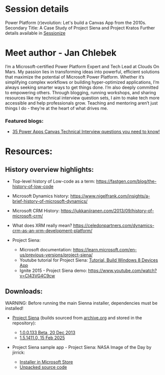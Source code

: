# Session details
Power Platform (r)evolution: Let's build a Canvas App from the 2010s.
Secondary Title: A Case Study of Project Siena and Project Kratos
Further details available in [Sessionize](https://sessionize.com/s/jan-chlebek/power-platform-revolution-lets-build-a-canvas-app-/129132)

# Meet author - Jan Chlebek
I’m a Microsoft-certified Power Platform Expert and Tech Lead at Clouds On Mars. My passion lies in transforming ideas into powerful, efficient solutions that maximize the potential of Microsoft Power Platform. Whether it’s simplifying complex workflows or building hyper-optimized applications, I’m always seeking smarter ways to get things done. I’m also deeply committed to empowering others. Through blogging, running workshops, and sharing resources like my technical interview question sets, I aim to make tech more accessible and help professionals grow. Teaching and mentoring aren’t just things I do - they’re at the heart of what drives me.

### Featured blogs:
- [35 Power Apps Canvas Technical Interview questions you need to know!](https://www.linkedin.com/pulse/35-canvas-apps-interview-questions-you-need-know-jan-chlebek-vpzvf)





# Resources:

## History overview highlights:
- Top-level history of Low-code as a term: https://fastgen.com/blog/the-history-of-low-code
- Microsoft Dynamics history: https://www.nigelfrank.com/insights/a-brief-history-of-microsoft-dynamics/
- Microsoft CRM History: https://jukkaniiranen.com/2013/09/history-of-microsoft-crm/
- What does XRM really mean? https://celedonpartners.com/dynamics-crm-as-an-xrm-development-platform/

- Project Siena:
	- Microsoft documentation: https://learn.microsoft.com/en-us/previous-versions/project-siena/
	- Youtube tutorial for Project Siena: [Tutorial, Build Windows 8 Devices App](https://www.youtube.com/watch?v=OryqA7ztLA8)
	- Ignite 2015 - Project Siena demo: https://www.youtube.com/watch?v=Cl43VG4C9cw


## Downloads:
WARNING: Before running the main Sienna installer, dependencies must be installed!
	
- [Project Siena](Power%20Platform%20(r)evolution%20A%20case%20study%20of%20Project%20Siena%20and%20Project%20Kratos%2FSiena%20builds%2F) (builds sourced from [archive.org](https://archive.org/details/Win8AppxArchive) and stored in the repository):
  - [1.0.0.133 Beta, 20 Dec 2013](Power%20Platform%20(r)evolution%20A%20case%20study%20of%20Project%20Siena%20and%20Project%20Kratos%2FSiena%20builds%2FMicrosoft.MicrosoftProjectSiena_1.0.0.133_neutral__8wekyb3d8bbwe.zip)
  - [1.5.1411.0, 15 Feb 2025](Power%20Platform%20(r)evolution%20A%20case%20study%20of%20Project%20Siena%20and%20Project%20Kratos%2FSiena%20builds%2FMicrosoft.MicrosoftProjectSiena_2015.210.945.5066_neutral_%7E_8wekyb3d8bbwe.zip)

- Project Siena sample app - Project Siena: NASA Image of the Day by jirrick:
  - [Installer in Microsoft Store](https://apps.microsoft.com/detail/9nblggh10wxq)
  - [Unpacked source code](Power%20Platform%20(r)evolution%20A%20case%20study%20of%20Project%20Siena%20and%20Project%20Kratos%2FSample%20app%20build%20code)
